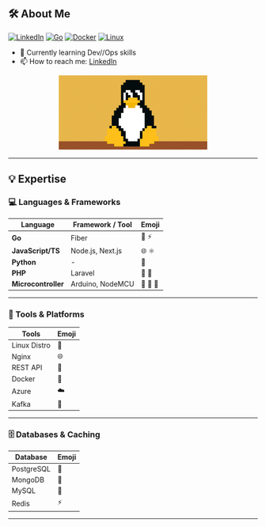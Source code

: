 <!-- PROFILE HEADER -->
## 🛠️ About Me

[![LinkedIn](https://img.shields.io/badge/LinkedIn-blue?logo=linkedin&logoColor=white)](https://www.linkedin.com/in/peerapon-phokum/)
[![Go](https://img.shields.io/badge/Go-00ADD8?logo=go&logoColor=white)](https://golang.org/)
[![Docker](https://img.shields.io/badge/Docker-2496ED?logo=docker&logoColor=white)](https://www.docker.com/)
[![Linux](https://img.shields.io/badge/Linux-FCC624?logo=linux&logoColor=black)](https://www.linux.org/)

- 🌱 Currently learning Dev//Ops skills  
- 📫 How to reach me: [LinkedIn](https://www.linkedin.com/in/peerapon-phokum/)

<p align="center">
  <img src="./asset/tux.gif" width="300" />
</p>

---

## 💡 Expertise

### 💻 Languages & Frameworks

| Language            | Framework / Tool     | Emoji |
|---------------------|----------------------|--------|
| **Go**              | Fiber                | 🐹 ⚡   |
| **JavaScript/TS**   | Node.js, Next.js     | 🌐 ⚛️   |
| **Python**          | -                    | 🐍     |
| **PHP**             | Laravel              | 🐘 🎯  |
| **Microcontroller** | Arduino, NodeMCU     | 🤖 🔌 📶 |

---

### 🧰 Tools & Platforms

| Tools        | Emoji |
|--------------|--------|
| Linux Distro | 🐧     |
| Nginx        | 🌐     |
| REST API     | 📡     |
| Docker       | 🐳     |
| Azure        | ☁️     |
| Kafka        | 🔄     |

---

### 🗄️ Databases & Caching

| Database   | Emoji |
|------------|--------|
| PostgreSQL | 🐘     |
| MongoDB    | 🍃     |
| MySQL      | 🐬     |
| Redis      | ⚡     |

---


